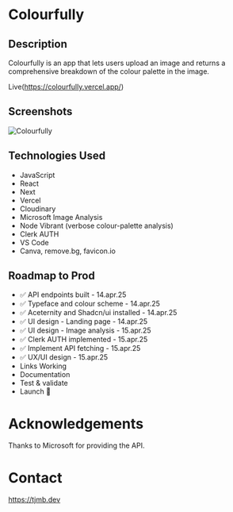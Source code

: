 
# Colourfully

## Description

Colourfully is an app that lets users upload an image and returns a comprehensive breakdown of the colour palette in the image.

Live(https://colourfully.vercel.app/)

## Screenshots

![Colourfully](https://i.postimg.cc/Y9Hn55DK/colourfully.png)

## Technologies Used

- JavaScript
- React
- Next
- Vercel
- Cloudinary
- Microsoft Image Analysis
- Node Vibrant (verbose colour-palette analysis)
- Clerk AUTH
- VS Code
- Canva, remove.bg, favicon.io

## Roadmap to Prod

- ✅ API endpoints built - 14.apr.25
- ✅ Typeface and colour scheme - 14.apr.25
- ✅ Aceternity and Shadcn/ui installed - 14.apr.25
- ✅ UI design - Landing page - 14.apr.25
- ✅ UI design - Image analysis - 15.apr.25
- ✅ Clerk AUTH implemented - 15.apr.25
- ✅ Implement API fetching - 15.apr.25
- ✅ UX/UI design - 15.apr.25
- Links Working
- Documentation
- Test & validate
- Launch 🚀 


# Acknowledgements

Thanks to Microsoft for providing the API.

# Contact

https://tjmb.dev
